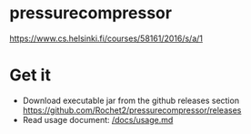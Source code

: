# pressurecompressor
https://www.cs.helsinki.fi/courses/58161/2016/s/a/1

# Get it
- Download executable jar from the github releases section https://github.com/Rochet2/pressurecompressor/releases
- Read usage document: [/docs/usage.md](/docs/usage.md)
